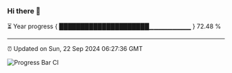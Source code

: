 ### Hi there 👋

⏳ Year progress { █████████████████████▁▁▁▁▁▁▁▁▁ } 72.48 %

---

⏰ Updated on Sun, 22 Sep 2024 06:27:36 GMT

![Progress Bar CI](https://github.com/ZhaoGui/ZhaoGui/workflows/Progress%20Bar%20CI/badge.svg)
